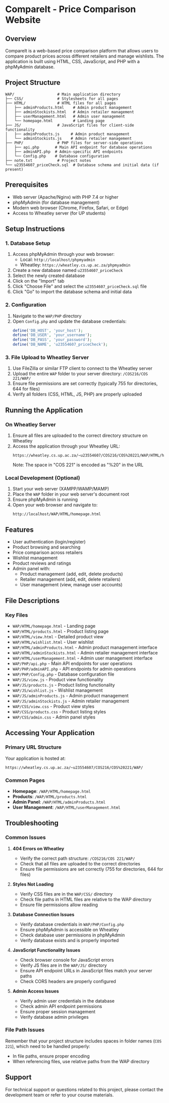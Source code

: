 # CompareIt - Price Comparison Website

## Overview
CompareIt is a web-based price comparison platform that allows users to compare product prices across different retailers and manage wishlists. The application is built using HTML, CSS, JavaScript, and PHP with a phpMyAdmin database.

## Project Structure
```
WAP/                   # Main application directory
├── CSS/               # Stylesheets for all pages
├── HTML/              # HTML files for all pages
│   ├── adminProducts.html    # Admin product management
│   ├── adminStockists.html   # Admin retailer management
│   ├── userManagement.html   # Admin user management
│   └── homepage.html         # Landing page
├── JS/                # JavaScript files for client-side functionality
│   ├── adminProducts.js     # Admin product management
│   └── adminStockists.js    # Admin retailer management
├── PHP/               # PHP files for server-side operations
│   ├── api.php       # Main API endpoint for database operations
│   ├── adminAPI.php  # Admin-specific API endpoints
│   └── Config.php    # Database configuration
├── note.txt           # Project notes
└── u23554607_priceCheck.sql  # Database schema and initial data (if present)
```

## Prerequisites
- Web server (Apache/Nginx) with PHP 7.4 or higher
- phpMyAdmin (for database management)
- Modern web browser (Chrome, Firefox, Safari, or Edge)
- Access to Wheatley server (for UP students)

## Setup Instructions

### 1. Database Setup
1. Access phpMyAdmin through your web browser:
   - Local: `http://localhost/phpmyadmin`
   - Wheatley: `https://wheatley.cs.up.ac.za/phpmyadmin`
2. Create a new database named `u23554607_priceCheck`
3. Select the newly created database
4. Click on the "Import" tab
5. Click "Choose File" and select the `u23554607_priceCheck.sql` file
6. Click "Go" to import the database schema and initial data

### 2. Configuration
1. Navigate to the `WAP/PHP` directory
2. Open `Config.php` and update the database credentials:
   ```php
   define('DB_HOST', 'your_host');
   define('DB_USER', 'your_username');
   define('DB_PASS', 'your_password');
   define('DB_NAME', 'u23554607_priceCheck');
   ```

### 3. File Upload to Wheatley Server
1. Use FileZilla or similar FTP client to connect to the Wheatley server
2. Upload the entire `WAP` folder to your server directory: `/COS216/COS 221/WAP/`
3. Ensure file permissions are set correctly (typically 755 for directories, 644 for files)
4. Verify all folders (CSS, HTML, JS, PHP) are properly uploaded

## Running the Application

### On Wheatley Server
1. Ensure all files are uploaded to the correct directory structure on Wheatley
2. Access the application through your Wheatley URL:
   ```
   https://wheatley.cs.up.ac.za/~u23554607/COS216/COS%20221/WAP/HTML/homepage.html
   ```
   Note: The space in "COS 221" is encoded as "%20" in the URL

### Local Development (Optional)
1. Start your web server (XAMPP/WAMP/MAMP)
2. Place the `WAP` folder in your web server's document root
3. Ensure phpMyAdmin is running
4. Open your web browser and navigate to:
   ```
   http://localhost/WAP/HTML/homepage.html
   ```

## Features
- User authentication (login/register)
- Product browsing and searching
- Price comparison across retailers
- Wishlist management
- Product reviews and ratings
- Admin panel with:
  - Product management (add, edit, delete products)
  - Retailer management (add, edit, delete retailers)
  - User management (view, manage user accounts)

## File Descriptions

### Key Files
- `WAP/HTML/homepage.html` - Landing page
- `WAP/HTML/products.html` - Product listing page
- `WAP/HTML/view.html` - Detailed product view
- `WAP/HTML/wishlist.html` - User wishlist
- `WAP/HTML/adminProducts.html` - Admin product management interface
- `WAP/HTML/adminStockists.html` - Admin retailer management interface
- `WAP/HTML/userManagement.html` - Admin user management interface
- `WAP/PHP/api.php` - Main API endpoints for user operations
- `WAP/PHP/adminAPI.php` - API endpoints for admin operations
- `WAP/PHP/Config.php` - Database configuration file
- `WAP/JS/view.js` - Product view functionality
- `WAP/JS/products.js` - Product listing functionality
- `WAP/JS/wishlist.js` - Wishlist management
- `WAP/JS/adminProducts.js` - Admin product management
- `WAP/JS/adminStockists.js` - Admin retailer management
- `WAP/CSS/view.css` - Product view styles
- `WAP/CSS/products.css` - Product listing styles
- `WAP/CSS/admin.css` - Admin panel styles

## Accessing Your Application

### Primary URL Structure
Your application is hosted at:
```
https://wheatley.cs.up.ac.za/~u23554607/COS216/COS%20221/WAP/
```

### Common Pages
- **Homepage**: `/WAP/HTML/homepage.html`
- **Products**: `/WAP/HTML/products.html`  
- **Admin Panel**: `/WAP/HTML/adminProducts.html`
- **User Management**: `/WAP/HTML/userManagement.html`

## Troubleshooting

### Common Issues
1. **404 Errors on Wheatley**
   - Verify the correct path structure: `/COS216/COS 221/WAP/`
   - Check that all files are uploaded to the correct directories
   - Ensure file permissions are set correctly (755 for directories, 644 for files)

2. **Styles Not Loading**
   - Verify CSS files are in the `WAP/CSS/` directory
   - Check file paths in HTML files are relative to the WAP directory
   - Ensure file permissions allow reading

3. **Database Connection Issues**
   - Verify database credentials in `WAP/PHP/Config.php`
   - Ensure phpMyAdmin is accessible on Wheatley
   - Check database user permissions in phpMyAdmin
   - Verify database exists and is properly imported

4. **JavaScript Functionality Issues**
   - Check browser console for JavaScript errors
   - Verify JS files are in the `WAP/JS/` directory
   - Ensure API endpoint URLs in JavaScript files match your server paths
   - Check CORS headers are properly configured

5. **Admin Access Issues**
   - Verify admin user credentials in the database
   - Check admin API endpoint permissions
   - Ensure proper session management
   - Verify database admin privileges

### File Path Issues
Remember that your project structure includes spaces in folder names (`COS 221`), which need to be handled properly:
- In file paths, ensure proper encoding
- When referencing files, use relative paths from the WAP directory

## Support
For technical support or questions related to this project, please contact the development team or refer to your course materials.

